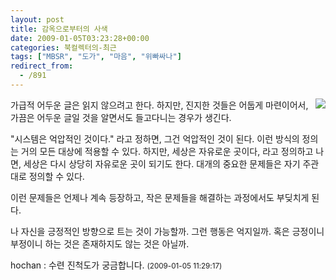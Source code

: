 ```yaml
---
layout: post
title: 감옥으로부터의 사색
date: 2009-01-05T03:23:28+00:00
categories: 북컬렉터의-최근
tags: ["MBSR", "도가", "마음", "위빠싸나"]
redirect_from:
  - /891
---
```


<a href="http://www.aladdin.co.kr/shop/wproduct.aspx?isbn=8971991097"><img src="http://image.aladdin.co.kr/cover/cover/8971991097_1.gif" align="right" ></a>가급적 어두운 글은 읽지 않으려고 한다. 하지만, 진지한 것들은 어둡게 마련이어서, 가끔은 어두운 글일 것을 알면서도 들고다니는 경우가 생긴다.

"시스템은 억압적인 것이다." 라고 정하면, 그건 억압적인 것이 된다. 이런 방식의 정의는 거의 모든 대상에 적용할 수 있다. 하지만, 세상은 자유로운 곳이다, 라고 정의하고 나면, 세상은 다시 상당히 자유로운 곳이 되기도 한다. 대개의 중요한 문제들은 자기 주관대로 정의할 수 있다.

이런 문제들은 언제나 계속 등장하고, 작은 문제들을 해결하는 과정에서도 부딪치게 된다.

나 자신을 긍정적인 방향으로 트는 것이 가능할까. 그런 행동은 억지일까. 혹은 긍정이니 부정이니 하는 것은 존재하지도 않는 것은 아닐까.
<div id=comments>
<div class=comment>
<!--- cmt:1184 --->
<!--- mail: --->
<!--- parent:0 --->
hochan : 
수련 진척도가 궁금합니다.
 <small>(2009-01-05 11:29:17)</small>
</div>
</div>
